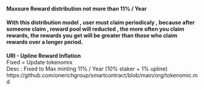 <h4>Maxsure Reward distribution not more than 11% / Year </h4>
<h4>With this distribution model , user must claim periodicaly , because after someone claim , reward pool will reducted , the more often you claim rewards, the rewards you get will be greater than those who claim rewards over a longer period.  </h4>


<p>
<b>URI - Upline Reward Inflation</b><br>
Fixed = Update tokenomix<br>
Desc : Fixed to Max minting 11% / Year (10% staker + 1% upline)<br>
https://github.com/onerichgroup/smartcontract/blob/main/org/tokenomic.md
</p>